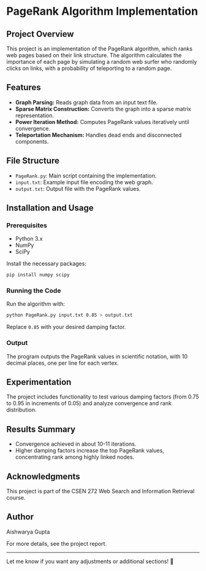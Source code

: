 # PageRank Algorithm Implementation

## Project Overview
This project is an implementation of the PageRank algorithm, which ranks web pages based on their link structure. The algorithm calculates the importance of each page by simulating a random web surfer who randomly clicks on links, with a probability of teleporting to a random page.

## Features
- **Graph Parsing:** Reads graph data from an input text file.
- **Sparse Matrix Construction:** Converts the graph into a sparse matrix representation.
- **Power Iteration Method:** Computes PageRank values iteratively until convergence.
- **Teleportation Mechanism:** Handles dead ends and disconnected components.

## File Structure
- `PageRank.py`: Main script containing the implementation.
- `input.txt`: Example input file encoding the web graph.
- `output.txt`: Output file with the PageRank values.

## Installation and Usage

### Prerequisites
- Python 3.x
- NumPy
- SciPy

Install the necessary packages:
```bash
pip install numpy scipy
```

### Running the Code
Run the algorithm with:
```bash
python PageRank.py input.txt 0.85 > output.txt
```
Replace `0.85` with your desired damping factor.

### Output
The program outputs the PageRank values in scientific notation, with 10 decimal places, one per line for each vertex.

## Experimentation
The project includes functionality to test various damping factors (from 0.75 to 0.95 in increments of 0.05) and analyze convergence and rank distribution.

## Results Summary
- Convergence achieved in about 10-11 iterations.
- Higher damping factors increase the top PageRank values, concentrating rank among highly linked nodes.

## Acknowledgments
This project is part of the CSEN 272 Web Search and Information Retrieval course.

## Author
Aishwarya Gupta

For more details, see the project report.

---

Let me know if you want any adjustments or additional sections! 🚀

